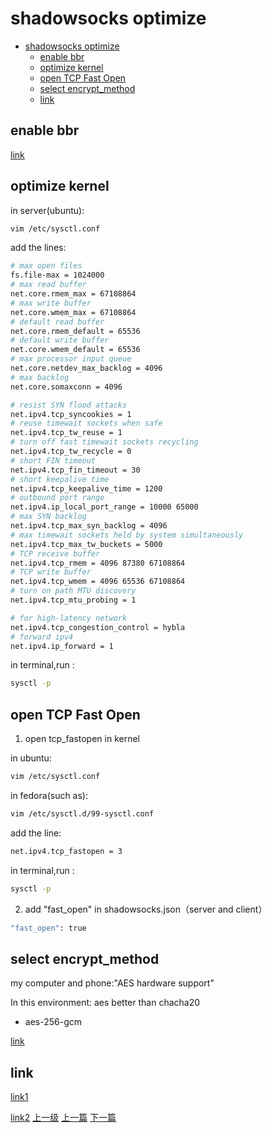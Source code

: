 # shadowsocks optimize


<!-- @import "[TOC]" {cmd="toc" depthFrom=1 depthTo=6 orderedList=false} -->
<!-- code_chunk_output -->

* [shadowsocks optimize](#shadowsocks-optimize)
	* [enable bbr](#enable-bbr)
	* [optimize kernel](#optimize-kernel)
	* [open TCP Fast Open](#open-tcp-fast-open)
	* [select encrypt_method](#select-encrypt_method)
	* [link](#link)

<!-- /code_chunk_output -->


## enable bbr

[link](https://github.com/iMeiji/shadowsocks_install/wiki/%E5%BC%80%E5%90%AFTCP-BBR%E6%8B%A5%E5%A1%9E%E6%8E%A7%E5%88%B6%E7%AE%97%E6%B3%95)

## optimize kernel

in server(ubuntu):
```sh
vim /etc/sysctl.conf
```

add the lines:
```sh
# max open files
fs.file-max = 1024000
# max read buffer
net.core.rmem_max = 67108864
# max write buffer
net.core.wmem_max = 67108864
# default read buffer
net.core.rmem_default = 65536
# default write buffer
net.core.wmem_default = 65536
# max processor input queue
net.core.netdev_max_backlog = 4096
# max backlog
net.core.somaxconn = 4096

# resist SYN flood attacks
net.ipv4.tcp_syncookies = 1
# reuse timewait sockets when safe
net.ipv4.tcp_tw_reuse = 1
# turn off fast timewait sockets recycling
net.ipv4.tcp_tw_recycle = 0
# short FIN timeout
net.ipv4.tcp_fin_timeout = 30
# short keepalive time
net.ipv4.tcp_keepalive_time = 1200
# outbound port range
net.ipv4.ip_local_port_range = 10000 65000
# max SYN backlog
net.ipv4.tcp_max_syn_backlog = 4096
# max timewait sockets held by system simultaneously
net.ipv4.tcp_max_tw_buckets = 5000
# TCP receive buffer
net.ipv4.tcp_rmem = 4096 87380 67108864
# TCP write buffer
net.ipv4.tcp_wmem = 4096 65536 67108864
# turn on path MTU discovery
net.ipv4.tcp_mtu_probing = 1

# for high-latency network
net.ipv4.tcp_congestion_control = hybla
# forward ipv4
net.ipv4.ip_forward = 1
```

in terminal,run :
```sh
sysctl -p
```

## open TCP Fast Open
1. open tcp_fastopen in kernel

in ubuntu:
```sh
vim /etc/sysctl.conf
```

in fedora(such as):
```sh
vim /etc/sysctl.d/99-sysctl.conf
```

add the line:
```sh
net.ipv4.tcp_fastopen = 3
```
in terminal,run :
```sh
sysctl -p
```

2. add "fast_open" in shadowsocks.json（server and client）
```sh
"fast_open": true
```

## select encrypt_method

my computer and phone:"AES hardware support"

In this environment: aes better than chacha20

* aes-256-gcm

[link](http://blog.csdn.net/Bleachswh/article/details/78079185)

## link

[link1](https://github.com/shadowsocks/shadowsocks/wiki/Optimizing-Shadowsocks)

[link2](https://github.com/iMeiji/shadowsocks_install/wiki/shadowsocks-optimize)
[上一级](base.md)
[上一篇](pandocConvertDoc.md)
[下一篇](skip_opengapps_init.md)
